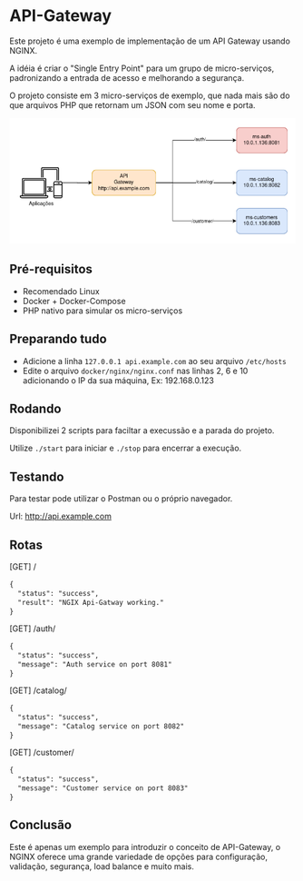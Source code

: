 # API-Gateway
Este projeto é uma exemplo de implementação de um API Gateway usando NGINX.

A idéia é criar o "Single Entry Point" para um grupo de micro-serviços, padronizando a entrada de acesso e melhorando a segurança.

O projeto consiste em 3 micro-serviços de exemplo, que nada mais são do que arquivos PHP que retornam um JSON com seu nome e porta.

![Diagram](api_gateway_diagram.png)

## Pré-requisitos

- Recomendado Linux
- Docker + Docker-Compose
- PHP nativo para simular os micro-serviços

## Preparando tudo

- Adicione a linha ```127.0.0.1 api.example.com``` ao seu arquivo ```/etc/hosts```
- Edite o arquivo ```docker/nginx/nginx.conf``` nas linhas 2, 6 e 10 adicionando o IP da sua máquina, Ex: 192.168.0.123

## Rodando

Disponibilizei 2 scripts para faciltar a execussão e a parada do projeto.

Utilize ```./start``` para iniciar e ```./stop``` para encerrar a execução.

## Testando

Para testar pode utilizar o Postman ou o próprio navegador.

Url: http://api.example.com

Rotas
---------------
[GET] /
```
{
  "status": "success",
  "result": "NGIX Api-Gatway working."
}
```


[GET] /auth/
```
{
  "status": "success",
  "message": "Auth service on port 8081"
}
```

[GET] /catalog/
```
{
  "status": "success",
  "message": "Catalog service on port 8082"
}
```

[GET] /customer/
```
{
  "status": "success",
  "message": "Customer service on port 8083"
}
```

## Conclusão

Este é apenas um exemplo para introduzir o conceito de API-Gateway, o NGINX oferece uma grande variedade de opções para configuração, validação, segurança, load balance e muito mais.

